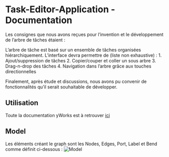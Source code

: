 # Task-Editor-Application - Documentation

Les consignes que nous avons reçues pour l’invention et le développement de l’arbre de tâches étaient : 

L’arbre de tâche est basé sur un ensemble de tâches organisées hiérarchiquement. L’interface devra permettre de (liste non exhaustive) :
	1. Ajout/suppression de tâches
	2. Copier/couper et coller un sous arbre
	3. Drag-n-drop des tâches
	4. Navigation dans l’arbre grâce aux touches directionnelles

Finalement, après étude et discussions, nous avons pu convenir de fonctionnalités qu’il serait souhaitable de développer. 

## Utilisation

Toute la documentation yWorks est à retrouver [ici](http://docs.yworks.com/yfilesjavafx/doc/api/#/dguide/getting_started-creating_graph_elements)

## Model

Les éléments créant le graph sont les Nodes, Edges, Port, Label et Bend comme définit ci-dessous :
![Model](http://docs.yworks.com/yfilesjavafx/doc/api/assets/graph_model_basics_01.f0dbd252.png "Basic yWorks graph model")
